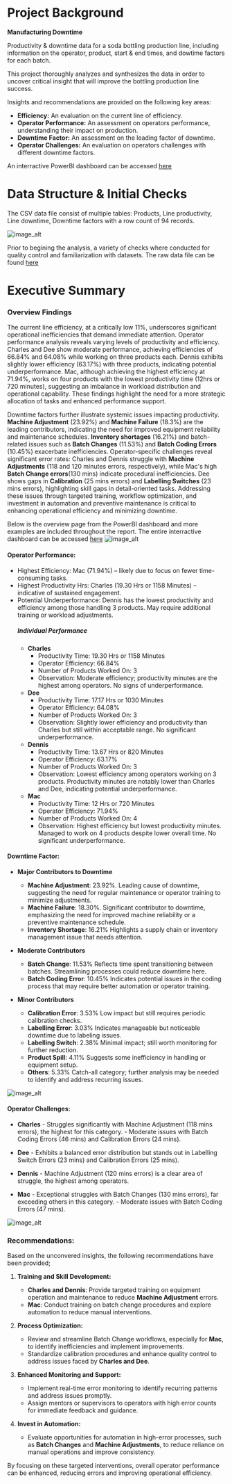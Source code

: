 # Project Background
**Manufacturing Downtime**

Productivity & downtime data for a soda bottling production line, including information on the operator, product, start & end times, and dowtime factors for each batch.

This project thoroughly analyzes and synthesizes the data in order to uncover critical insight that will improve the bottling production line success.

Insights and recommendations are provided on the following key areas:
- **Efficiency:** An evaluation on the current line of efficiency.
- **Operator Performance:** An assessment on operators performance, understanding their impact on production.  
- **Downtime Factor:** An assessment on the leading factor of downtime.
- **Operator Challenges:** An evaluation on operators challenges with different downtime factors.

An interractive PowerBI dashboard can be accessed [here](https://app.powerbi.com/view?r=eyJrIjoiY2E0NjhlODEtOTA2My00Nzc5LTgwN2UtMmU4ZDRlZTUxNTk0IiwidCI6IjJkZTU1ZjVjLWQwMDMtNGQyYS04MjZiLWVhZDJhOWYyYjljZCJ9)

# Data Structure & Initial Checks
The CSV data file consist of multiple tables: Products, Line productivity, Line downtime, Downtime factors with a row count of 94 records.

![image_alt](https://github.com/princeabdul99/soda_bottling_production_line/blob/2c9f2cb52248f81d8c53f1cd8ecce258a0b503b4/manufacturing_downtime-erd.png)

Prior to begining the analysis, a variety of checks where conducted for quality control and familiarization with datasets. The raw data file can be found [here]()

# Executive Summary

### Overview Findings
The current line efficiency, at a critically low 11%, underscores significant operational inefficiencies that demand immediate attention. Operator performance analysis reveals varying levels of productivity and efficiency. Charles and Dee show moderate performance, achieving efficiencies of 66.84% and 64.08% while working on three products each. Dennis exhibits slightly lower efficiency (63.17%) with three products, indicating potential underperformance. Mac, although achieving the highest efficiency at 71.94%, works on four products with the lowest productivity time (12hrs or 720 minutes), suggesting an imbalance in workload distribution and operational capability. These findings highlight the need for a more strategic allocation of tasks and enhanced performance support.

Downtime factors further illustrate systemic issues impacting productivity. **Machine Adjustment** (23.92%) and **Machine Failure** (18.3%) are the leading contributors, indicating the need for improved equipment reliability and maintenance schedules. **Inventory shortages** (16.21%) and batch-related issues such as **Batch Changes** (11.53%) and **Batch Coding Errors** (10.45%) exacerbate inefficiencies. Operator-specific challenges reveal significant error rates: Charles and Dennis struggle with **Machine Adjustments** (118 and 120 minutes errors, respectively), while Mac's high **Batch Change errors**(130 mins) indicate procedural inefficiencies. Dee shows gaps in **Calibration** (25 mins errors) and **Labelling Switches** (23 mins errors), highlighting skill gaps in detail-oriented tasks. Addressing these issues through targeted training, workflow optimization, and investment in automation and preventive maintenance is critical to enhancing operational efficiency and minimizing downtime.

Below is the overview page from the PowerBI dashboard and more examples are included throughout the report. The entire interractive dashboard can be accessed [here](https://app.powerbi.com/view?r=eyJrIjoiY2E0NjhlODEtOTA2My00Nzc5LTgwN2UtMmU4ZDRlZTUxNTk0IiwidCI6IjJkZTU1ZjVjLWQwMDMtNGQyYS04MjZiLWVhZDJhOWYyYjljZCJ9)
![image_alt](https://github.com/princeabdul99/soda_bottling_production_line/blob/8594047cfcb302ebd0e9a7a561ffe0023b2ced96/overview.jpg)

#### Operator Performance:
- Highest Efficiency: Mac (71.94%) – likely due to focus on fewer time-consuming tasks.
- Highest Productivity Hrs: Charles (19.30 Hrs or 1158 Minutes) – indicative of sustained engagement.
- Potential Underperformance: Dennis has the lowest productivity and efficiency among those handling 3 products. May require additional training or workload adjustments.
    ##### Individual Performance
    - **Charles**
        - Productivity Time: 19.30 Hrs or 1158 Minutes
        - Operator Efficiency: 66.84%
        - Number of Products Worked On: 3
        - Observation: Moderate efficiency; productivity minutes are the highest among operators. No signs of underperformance.
    - **Dee**
        - Productivity Time: 17.17 Hrs or 1030 Minutes
        - Operator Efficiency: 64.08%
        - Number of Products Worked On: 3
        - Observation: Slightly lower efficiency and productivity than Charles but still within acceptable range. No significant underperformance.
    - **Dennis**
        - Productivity Time: 13.67 Hrs or 820 Minutes
        - Operator Efficiency: 63.17%
        - Number of Products Worked On: 3
        - Observation:  Lowest efficiency among operators working on 3 products. Productivity minutes are notably lower than Charles and Dee, indicating potential underperformance.
    - **Mac**
        - Productivity Time: 12 Hrs or 720 Minutes
        - Operator Efficiency: 71.94%
        - Number of Products Worked On:  4
        - Observation: Highest efficiency but lowest productivity minutes. Managed to work on 4 products despite lower overall time. No significant underperformance.
     
          
#### Downtime Factor:
- **Major Contributors to Downtime**
    - **Machine Adjustment**: 23.92%. Leading cause of downtime, suggesting the need for regular maintenance or operator training to minimize adjustments.
    - **Machine Failure**: 18.30%. Significant contributor to downtime, emphasizing the need for improved machine reliability or a preventive maintenance schedule.
    - **Inventory Shortage**: 16.21% Highlights a supply chain or inventory management issue that needs attention.
      
- **Moderate Contributors**
    - **Batch Change**: 11.53% Reflects time spent transitioning between batches. Streamlining processes could reduce downtime here.
    - **Batch Coding Error**: 10.45% Indicates potential issues in the coding process that may require better automation or operator training.
    
- **Minor Contributors**
    - **Calibration Error**: 3.53% Low impact but still requires periodic calibration checks.
    - **Labelling Error**: 3.03% Indicates manageable but noticeable downtime due to labeling issues.
    - **Labelling Switch**: 2.38% Minimal impact; still worth monitoring for further reduction.
    - **Product Spill**: 4.11% Suggests some inefficiency in handling or equipment setup.
    - **Others**: 5.33% Catch-all category; further analysis may be needed to identify and address recurring issues.


![image_alt](https://github.com/princeabdul99/soda_bottling_production_line/blob/a6b32c30a6a03ec254fc0555ea5ceb4cad888d8e/dowtime-factor.jpg)

#### Operator Challenges:
- **Charles**
      - Struggles significantly with Machine Adjustment (118 mins errors), the highest for this category.
      - Moderate issues with Batch Coding Errors (46 mins) and Calibration Errors (24 mins).
      
- **Dee**
      - Exhibits a balanced error distribution but stands out in Labelling Switch Errors (23 mins) and Calibration Errors (25 mins).
      
- **Dennis**
      - Machine Adjustment (120 mins errors) is a clear area of struggle, the highest among operators.
  
- **Mac**
      - Exceptional struggles with Batch Changes (130 mins errors), far exceeding others in this category.
      - Moderate issues with Batch Coding Errors (47 mins).

  
![image_alt](https://github.com/princeabdul99/soda_bottling_production_line/blob/087872658037b1549eb096258b96a435ee0c6160/operator%20downtime%20factor.jpg)

### Recommendations:
Based on the unconvered insights, the following recommendations have been provided;
1. **Training and Skill Development:**
   - **Charles and Dennis**: Provide targeted training on equipment operation and maintenance to reduce **Machine Adjustment** errors.
   - **Mac**: Conduct training on batch change procedures and explore automation to reduce manual interventions.

2. **Process Optimization:**
   - Review and streamline Batch Change workflows, especially for **Mac**, to identify inefficiencies and implement improvements.
   - Standardize calibration procedures and enhance quality control to address issues faced by **Charles and Dee**.

3. **Enhanced Monitoring and Support:**
   - Implement real-time error monitoring to identify recurring patterns and address issues promptly.
   - Assign mentors or supervisors to operators with high error counts for immediate feedback and guidance.

4. **Invest in Automation:**
   - Evaluate opportunities for automation in high-error processes, such as **Batch Changes** and **Machine Adjustments**, to reduce reliance on manual operations and improve consistency.

By focusing on these targeted interventions, overall operator performance can be enhanced, reducing errors and improving operational efficiency.
